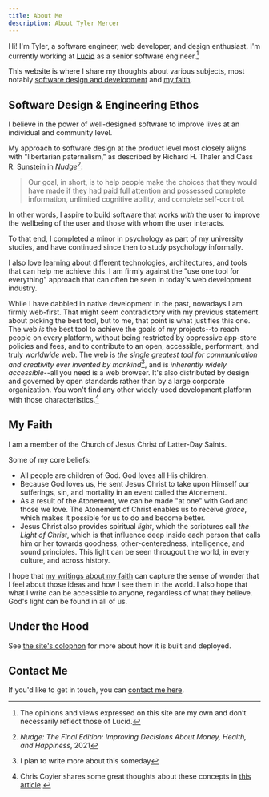 ```yaml
---
title: About Me
description: About Tyler Mercer
---
```


Hi! I'm Tyler, a software engineer, web developer, and design enthusiast. I'm
currently working at [Lucid](https://lucid.co/) as a senior software
engineer.[^lucid]

This website is where I share my thoughts about various subjects, most notably
[software design and development](/posts/software/) and
[my faith](/posts/faith/).

## Software Design & Engineering Ethos

I believe in the power of well-designed software to improve lives at an
individual and community level.

My approach to software design at the product level most closely aligns with
"libertarian paternalism," as described by Richard H. Thaler and Cass R.
Sunstein in
_Nudge_[^nudge]:

> Our goal, in short, is to help people make the choices that they would have
> made if they had paid full attention and possessed complete information,
> unlimited cognitive ability, and complete self-control.

In other words, I aspire to build software that works _with_ the user to improve
the wellbeing of the user and those with whom the user interacts.

To that end, I completed a minor in psychology as part of my university studies,
and have continued since then to study psychology informally.

I also love learning about different technologies, architectures, and tools that
can help me achieve this. I am firmly against the "use one tool for everything"
approach that can often be seen in today's web development industry.

While I have dabbled in native development in the past, nowadays I am firmly
web-first. That might seem contradictory with my previous statement about
picking the best tool, but to me, that point is what justifies this one. The web
_is_ the best tool to achieve the goals of my projects--to reach people on every
platform, without being restricted by oppressive app-store policies and fees,
and to contribute to an open, accessible, performant, and truly _worldwide_ web.
The web is _the single greatest tool for communication and creativity ever
invented by mankind_[^web-creativity], and is
_inherently widely accessible_--all you need is a web browser. It's also
distributed by design and governed by open standards rather than by a large
corporate organization. You won't find any other widely-used development
platform with those characteristics.[^coyier-web]

## My Faith

I am a member of the Church of Jesus Christ of Latter-Day Saints.

Some of my core beliefs:

* All people are children of God. God loves all His children.
* Because God loves us, He sent Jesus Christ to take upon Himself our
  sufferings, sin, and mortality in an event called the Atonement.
* As a result of the Atonement, we can be made "at one" with God and those we
  love. The Atonement of Christ enables us to receive _grace_, which makes it
  possible for us to do and become better.
* Jesus Christ also provides spiritual _light_, which the scriptures call _the
  Light of Christ_, which is that influence deep inside each person that calls
  him or her towards goodness, other-centeredness, intelligence, and sound
  principles. This light can be seen througout the world, in every culture, and
  across history.

I hope that [my writings about my faith](/posts/faith) can capture the sense of
wonder that I feel about those ideas and how I see them in the world. I also
hope that what I write can be accessible to anyone, regardless of what they
believe. God's light can be found in all of us.

## Under the Hood

See [the site's colophon](/colophon/) for more about how it is built and
deployed.

## Contact Me

If you'd like to get in touch, you can [contact me here](/contact/).

[^lucid]: The opinions and views expressed on this site are my own and don’t
necessarily reflect those of Lucid.

[^nudge]: _Nudge: The Final Edition: Improving Decisions About Money, Health, and Happiness_, 2021

[^web-creativity]: I plan to write more about this someday

[^coyier-web]: Chris Coyier shares some great thoughts
about these concepts in
[this article](https://chriscoyier.net/2023/01/04/what-does-it-look-like-for-the-web-to-lose/).